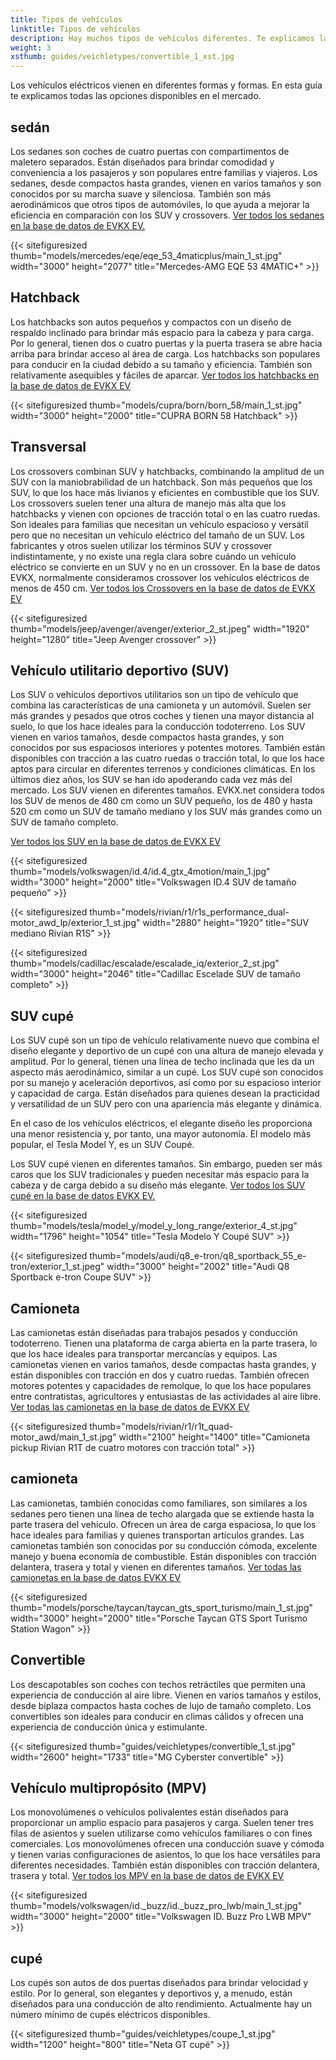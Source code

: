 ```yaml
---
title: Tipos de vehículos
linktitle: Tipos de vehículos
description: Hay muchos tipos de vehículos diferentes. Te explicamos la diferencia.
weight: 3
xsthumb: guides/veichletypes/convertible_1_xst.jpg
---
```

<!-- markdownlint-disable MD033 -->

Los vehículos eléctricos vienen en diferentes formas y formas. En esta guía te explicamos todas las opciones disponibles en el mercado.

## sedán

Los sedanes son coches de cuatro puertas con compartimentos de maletero separados. Están diseñados para brindar comodidad y conveniencia a los pasajeros y son populares entre familias y viajeros. Los sedanes, desde compactos hasta grandes, vienen en varios tamaños y son conocidos por su marcha suave y silenciosa. También son más aerodinámicos que otros tipos de automóviles, lo que ayuda a mejorar la eficiencia en comparación con los SUV y crossovers. [Ver todos los sedanes en la base de datos de EVKX EV.](https://evkx.net/evsearch/?sortOrder=Name&evType=Sedan)

{{< sitefiguresized thumb="models/mercedes/eqe/eqe_53_4maticplus/main_1_st.jpg" width="3000" height="2077" title="Mercedes-AMG EQE 53 4MATIC+" >}}

## Hatchback

Los hatchbacks son autos pequeños y compactos con un diseño de respaldo inclinado para brindar más espacio para la cabeza y para carga. Por lo general, tienen dos o cuatro puertas y la puerta trasera se abre hacia arriba para brindar acceso al área de carga. Los hatchbacks son populares para conducir en la ciudad debido a su tamaño y eficiencia. También son relativamente asequibles y fáciles de aparcar. [Ver todos los hatchbacks en la base de datos de EVKX EV](https://evkx.net/evsearch/?sortOrder=Name&evType=Hatchback)

{{< sitefiguresized thumb="models/cupra/born/born_58/main_1_st.jpg" width="3000" height="2000" title="CUPRA BORN 58 Hatchback" >}}

## Transversal

Los crossovers combinan SUV y hatchbacks, combinando la amplitud de un SUV con la maniobrabilidad de un hatchback. Son más pequeños que los SUV, lo que los hace más livianos y eficientes en combustible que los SUV. Los crossovers suelen tener una altura de manejo más alta que los hatchbacks y vienen con opciones de tracción total o en las cuatro ruedas. Son ideales para familias que necesitan un vehículo espacioso y versátil pero que no necesitan un vehículo eléctrico del tamaño de un SUV. Los fabricantes y otros suelen utilizar los términos SUV y crossover indistintamente, y no existe una regla clara sobre cuándo un vehículo eléctrico se convierte en un SUV y no en un crossover. En la base de datos EVKX, normalmente consideramos crossover los vehículos eléctricos de menos de 450 cm. [Ver todos los Crossovers en la base de datos de EVKX EV](https://evkx.net/evsearch/?sortOrder=Name&evType=Crossover)

{{< sitefiguresized thumb="models/jeep/avenger/avenger/exterior_2_st.jpeg" width="1920" height="1280" title="Jeep Avenger crossover" >}}

## Vehículo utilitario deportivo (SUV)

Los SUV o vehículos deportivos utilitarios son un tipo de vehículo que combina las características de una camioneta y un automóvil. Suelen ser más grandes y pesados que otros coches y tienen una mayor distancia al suelo, lo que los hace ideales para la conducción todoterreno. Los SUV vienen en varios tamaños, desde compactos hasta grandes, y son conocidos por sus espaciosos interiores y potentes motores. También están disponibles con tracción a las cuatro ruedas o tracción total, lo que los hace aptos para circular en diferentes terrenos y condiciones climáticas. En los últimos diez años, los SUV se han ido apoderando cada vez más del mercado. Los SUV vienen en diferentes tamaños. EVKX.net considera todos los SUV de menos de 480 cm como un SUV pequeño, los de 480 y hasta 520 cm como un SUV de tamaño mediano y los SUV más grandes como un SUV de tamaño completo.

[Ver todos los SUV en la base de datos de EVKX EV](https://evkx.net/evsearch/?sortOrder=Name&evType=SUV)

{{< sitefiguresized thumb="models/volkswagen/id.4/id.4_gtx_4motion/main_1.jpg" width="3000" height="2000" title="Volkswagen ID.4 SUV de tamaño pequeño" >}}

{{< sitefiguresized thumb="models/rivian/r1/r1s_performance_dual-motor_awd_lp/exterior_1_st.jpg" width="2880" height="1920" title="SUV mediano Rivian R1S" >}}

{{< sitefiguresized thumb="models/cadillac/escalade/escalade_iq/exterior_2_st.jpg" width="3000" height="2046" title="Cadillac Escelade SUV de tamaño completo" >}}

## SUV cupé

Los SUV cupé son un tipo de vehículo relativamente nuevo que combina el diseño elegante y deportivo de un cupé con una altura de manejo elevada y amplitud. Por lo general, tienen una línea de techo inclinada que les da un aspecto más aerodinámico, similar a un cupé. Los SUV cupé son conocidos por su manejo y aceleración deportivos, así como por su espacioso interior y capacidad de carga. Están diseñados para quienes desean la practicidad y versatilidad de un SUV pero con una apariencia más elegante y dinámica.

En el caso de los vehículos eléctricos, el elegante diseño les proporciona una menor resistencia y, por tanto, una mayor autonomía. El modelo más popular, el Tesla Model Y, es un SUV Coupé.

Los SUV cupé vienen en diferentes tamaños. Sin embargo, pueden ser más caros que los SUV tradicionales y pueden necesitar más espacio para la cabeza y de carga debido a su diseño más elegante. [Ver todos los SUV cupé en la base de datos EVKX EV.](https://evkx.net/evsearch/?sortOrder=Name&evType=CoupeSUV)

{{< sitefiguresized thumb="models/tesla/model_y/model_y_long_range/exterior_4_st.jpg" width="1796" height="1054" title="Tesla Modelo Y Coupé SUV" >}}

{{< sitefiguresized thumb="models/audi/q8_e-tron/q8_sportback_55_e-tron/exterior_1_st.jpeg" width="3000" height="2002" title="Audi Q8 Sportback e-tron Coupe SUV" >}}

## Camioneta

Las camionetas están diseñadas para trabajos pesados y conducción todoterreno. Tienen una plataforma de carga abierta en la parte trasera, lo que los hace ideales para transportar mercancías y equipos. Las camionetas vienen en varios tamaños, desde compactas hasta grandes, y están disponibles con tracción en dos y cuatro ruedas. También ofrecen motores potentes y capacidades de remolque, lo que los hace populares entre contratistas, agricultores y entusiastas de las actividades al aire libre. [Ver todas las camionetas en la base de datos de EVKX EV](https://evkx.net/evsearch/?sortOrder=Name&evType=PickupTruck)

{{< sitefiguresized thumb="models/rivian/r1/r1t_quad-motor_awd/main_1_st.jpg" width="2100" height="1400" title="Camioneta pickup Rivian R1T de cuatro motores con tracción total" >}}
## camioneta

Las camionetas, también conocidas como familiares, son similares a los sedanes pero tienen una línea de techo alargada que se extiende hasta la parte trasera del vehículo. Ofrecen un área de carga espaciosa, lo que los hace ideales para familias y quienes transportan artículos grandes. Las camionetas también son conocidas por su conducción cómoda, excelente manejo y buena economía de combustible. Están disponibles con tracción delantera, trasera y total y vienen en diferentes tamaños. [Ver todas las camionetas en la base de datos EVKX EV](https://evkx.net/evsearch/?sortOrder=Name&evType=StationWagon)

{{< sitefiguresized thumb="models/porsche/taycan/taycan_gts_sport_turismo/main_1_st.jpg" width="3000" height="2000" title="Porsche Taycan GTS Sport Turismo Station Wagon" >}}

## Convertible

Los descapotables son coches con techos retráctiles que permiten una experiencia de conducción al aire libre. Vienen en varios tamaños y estilos, desde biplaza compactos hasta coches de lujo de tamaño completo. Los convertibles son ideales para conducir en climas cálidos y ofrecen una experiencia de conducción única y estimulante.

{{< sitefiguresized thumb="guides/veichletypes/convertible_1_st.jpg" width="2600" height="1733" title="MG Cyberster convertible" >}}

## Vehículo multipropósito (MPV)

Los monovolúmenes o vehículos polivalentes están diseñados para proporcionar un amplio espacio para pasajeros y carga. Suelen tener tres filas de asientos y suelen utilizarse como vehículos familiares o con fines comerciales. Los monovolúmenes ofrecen una conducción suave y cómoda y tienen varias configuraciones de asientos, lo que los hace versátiles para diferentes necesidades. También están disponibles con tracción delantera, trasera y total. [Ver todos los MPV en la base de datos de EVKX EV](https://evkx.net/evsearch/?sortOrder=Name&evType=MPV)

{{< sitefiguresized thumb="models/volkswagen/id._buzz/id._buzz_pro_lwb/main_1_st.jpg" width="3000" height="2000" title="Volkswagen ID. Buzz Pro LWB MPV" >}}

## cupé

Los cupés son autos de dos puertas diseñados para brindar velocidad y estilo. Por lo general, son elegantes y deportivos y, a menudo, están diseñados para una conducción de alto rendimiento. Actualmente hay un número mínimo de cupés eléctricos disponibles.

{{< sitefiguresized thumb="guides/veichletypes/coupe_1_st.jpg" width="1200" height="800" title="Neta GT cupé" >}}